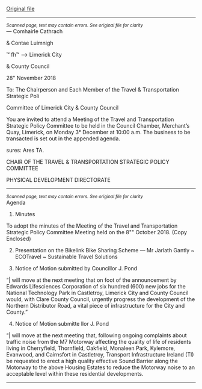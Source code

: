 [Original file](https://www.limerick.ie/sites/default/files/media/documents/2018-11/Agenda%20T%26T%20SPC%203.12.18.pdf)

---
*<small>Scanned page, text may contain errors. See original file for clarity</small>*  
_—_ Comhairle Cathrach

& Contae Luimnigh

™ fh™
—> Limerick City

& County Council

28" November 2018

To: The Chairperson and Each Member of the Travel & Transportation Strategic Poli

Committee of Limerick City & County Council

You are invited to attend a Meeting of the Travel and Transportation Strategic Policy
Committee to be held in the Council Chamber, Merchant’s Quay, Limerick, on Monday 3°
December at 10:00 a.m. The business to be transacted is set out in the appended agenda.

sures: Ares TA.

CHAIR OF THE TRAVEL & TRANSPORTATION STRATEGIC POLICY COMMITTEE

PHYSICAL DEVELOPMENT DIRECTORATE


---
*<small>Scanned page, text may contain errors. See original file for clarity</small>*  
Agenda

1. Minutes

To adopt the minutes of the Meeting of the Travel and Transportation Strategic Policy
Committee Meeting held on the 8"" October 2018.
(Copy Enclosed)

2. Presentation on the Bikelink Bike Sharing Scheme — Mr Jarlath Gantly ~ ECOTravel ~
Sustainable Travel Solutions

3. Notice of Motion submitted by Councillor J. Pond

“| will move at the next meeting that on foot of the announcement by Edwards
Lifesciences Corporation of six hundred (600) new jobs for the National Technology Park
in Castletroy, Limerick City and County Council would, with Clare County Council, urgently
progress the development of the Northern Distributor Road, a vital piece of infrastructure
for the City and County.”

4. Notice of Motion submitte llor J. Pond

“| will move at the next meeting that, following ongoing complaints about traffic noise
from the M7 Motorway affecting the quality of life of residents living in Cherryfield,
Thornfield, Oakfield, Monaleen Park, Kylemore, Evanwood, and Cairnsfort in Castletroy,
Transport Infrastructure Ireland (Tl) be requested to erect a high quality effective Sound
Barrier along the Motorway to the above Housing Estates to reduce the Motorway noise
to an acceptable level within these residential developments.


---
